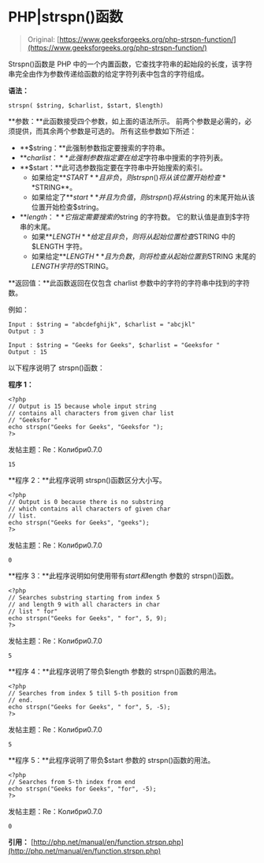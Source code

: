 # PHP|strspn()函数

> Original: [https://www.geeksforgeeks.org/php-strspn-function/](https://www.geeksforgeeks.org/php-strspn-function/)

Strspn()函数是 PHP 中的一个内置函数，它查找字符串的起始段的长度，该字符串完全由作为参数传递给函数的给定字符列表中包含的字符组成。

**语法：**

```
strspn( $string, $charlist, $start, $length)

```

**参数：**此函数接受四个参数，如上面的语法所示。 前两个参数是必需的，必须提供，而其余两个参数是可选的。 所有这些参数如下所述：

*   **$string：**此强制参数指定要搜索的字符串。
*   **$charlist：**此强制参数指定要在给定$字符串中搜索的字符列表。
*   **$start：**此可选参数指定要在字符串中开始搜索的索引。
    *   如果给定**$START**且非负，则 strspn()将从该位置开始检查**$STRING**。
    *   如果给定了**$start**并且为负值，则 strspn()将从$string 的末尾开始从该位置开始检查$string。
*   **$length：**它指定需要搜索的$string 的字符数。 它的默认值是直到$字符串的末尾。
    *   如果**$LENGTH**给定且非负，则将从起始位置检查$STRING 中的$LENGTH 字符。
    *   如果给定**$LENGTH**且为负数，则将检查从起始位置到$STRING 末尾的$LENGTH 字符的$STRING。

**返回值：**此函数返回在仅包含 charlist 参数中的字符的字符串中找到的字符数。

例如：

```
Input : $string = "abcdefghijk", $charlist = "abcjkl"
Output : 3

Input : $string = "Geeks for Geeks", $charlist = "Geeksfor "
Output : 15

```

以下程序说明了 strspn()函数：

**程序 1：**

```
<?php
// Output is 15 because whole input string
// contains all characters from given char list
// "Geeksfor "
echo strspn("Geeks for Geeks", "Geeksfor ");
?> 
```

发帖主题：Re：Колибри0.7.0

```
15
```

**程序 2：**此程序说明 strspn()函数区分大小写。

```
<?php
// Output is 0 because there is no substring
// which contains all characters of given char
// list.
echo strspn("Geeks for Geeks", "geeks");
?> 
```

发帖主题：Re：Колибри0.7.0

```
0
```

**程序 3：**此程序说明如何使用带有$start 和$length 参数的 strspn()函数。

```
<?php
// Searches substring starting from index 5 
// and length 9 with all characters in char 
// list " for"
echo strspn("Geeks for Geeks", " for", 5, 9);
?> 
```

发帖主题：Re：Колибри0.7.0

```
5
```

**程序 4：**此程序说明了带负$length 参数的 strspn()函数的用法。

```
<?php
// Searches from index 5 till 5-th position from
// end.
echo strspn("Geeks for Geeks", " for", 5, -5);
?> 
```

发帖主题：Re：Колибри0.7.0

```
5
```

**程序 5：**此程序说明了带负$start 参数的 strspn()函数的用法。

```
<?php
// Searches from 5-th index from end
echo strspn("Geeks for Geeks", "for", -5);
?> 
```

发帖主题：Re：Колибри0.7.0

```
0
```

**引用：**
[http://php.net/manual/en/function.strspn.php](http://php.net/manual/en/function.strspn.php)